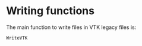 # Writing functions

The main function to write files in VTK legacy files is:

```@docs
WriteVTK
```

